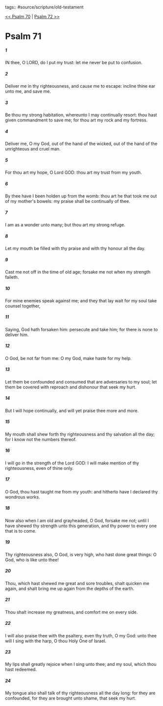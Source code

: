 tags:: #source/scripture/old-testament

[<< Psalm 70](/Old_Testament/19_Psalms/Psalm_70.md) | [Psalm 72 >>](/Old_Testament/19_Psalms/Psalm_72.md)

# Psalm 71

##### 1

IN thee, O LORD, do I put my trust: let me never be put to confusion.

##### 2

Deliver me in thy righteousness, and cause me to escape: incline thine ear unto me, and save me.

##### 3

Be thou my strong habitation, whereunto I may continually resort: thou hast given commandment to save me; for thou art my rock and my fortress.

##### 4

Deliver me, O my God, out of the hand of the wicked, out of the hand of the unrighteous and cruel man.

##### 5

For thou art my hope, O Lord GOD: thou art my trust from my youth.

##### 6

By thee have I been holden up from the womb: thou art he that took me out of my mother's bowels: my praise shall be continually of thee.

##### 7

I am as a wonder unto many; but thou art my strong refuge.

##### 8

Let my mouth be filled with thy praise and with thy honour all the day.

##### 9

Cast me not off in the time of old age; forsake me not when my strength faileth.

##### 10

For mine enemies speak against me; and they that lay wait for my soul take counsel together,

##### 11

Saying, God hath forsaken him: persecute and take him; for there is none to deliver him.

##### 12

O God, be not far from me: O my God, make haste for my help.

##### 13

Let them be confounded and consumed that are adversaries to my soul; let them be covered with reproach and dishonour that seek my hurt.

##### 14

But I will hope continually, and will yet praise thee more and more.

##### 15

My mouth shall shew forth thy righteousness and thy salvation all the day; for I know not the numbers thereof.

##### 16

I will go in the strength of the Lord GOD: I will make mention of thy righteousness, even of thine only.

##### 17

O God, thou hast taught me from my youth: and hitherto have I declared thy wondrous works.

##### 18

Now also when I am old and grayheaded, O God, forsake me not; until I have shewed thy strength unto this generation, and thy power to every one that is to come.

##### 19

Thy righteousness also, O God, is very high, who hast done great things: O God, who is like unto thee!

##### 20

Thou, which hast shewed me great and sore troubles, shalt quicken me again, and shalt bring me up again from the depths of the earth.

##### 21

Thou shalt increase my greatness, and comfort me on every side.

##### 22

I will also praise thee with the psaltery, even thy truth, O my God: unto thee will I sing with the harp, O thou Holy One of Israel.

##### 23

My lips shall greatly rejoice when I sing unto thee; and my soul, which thou hast redeemed.

##### 24

My tongue also shall talk of thy righteousness all the day long: for they are confounded, for they are brought unto shame, that seek my hurt.
